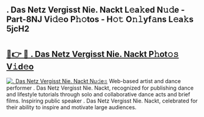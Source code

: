 ## . Das Netz Vergisst Nie. Nackt L𝚎a𝚔ed N𝚞𝚍e - Part-8NJ Vi𝚍𝚎o P𝚑𝚘tos - H𝚘𝚝 O𝚗𝚕yf𝚊ns L𝚎a𝚔s 5jcH2

# <h2><a href="http://kfat4t.oniu.top/?m=.+Das+Netz+Vergisst+Nie.+Nackt">🔗👉 🔴 . Das Netz Vergisst Nie. Nackt P𝚑ot𝚘𝚜 V𝚒d𝚎o</a></h2>

[![. Das Netz Vergisst Nie. Nackt Nu𝚍e𝚜](https://i.imgur.com/0qMVB7G.gif)](http://kfat4t.oniu.top/?m=.+Das+Netz+Vergisst+Nie.+Nackt)
Web-based artist and dance performer . Das Netz Vergisst Nie. Nackt, recognized for publishing dance and lifestyle tutorials through solo and collaborative dance acts and brief films. Inspiring public speaker . Das Netz Vergisst Nie. Nackt, celebrated for their ability to inspire and motivate large audiences.  
